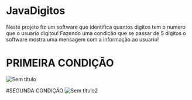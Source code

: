 # JavaDigitos
Neste projeto fiz um software que identifica quantos digitos tem o numero que o usuario digitou! Fazendo uma condição que se passar de 5 digitos o software mostra uma mensagem com a  informação ao usuario!

# PRIMEIRA CONDIÇÃO
![Sem título](https://github.com/EduardoBackesdev/JavaDigitos/assets/128044560/b8956ce7-5196-4646-8382-bca523c8b54c)


#SEGUNDA CONDIÇÃO
![Sem título2](https://github.com/EduardoBackesdev/JavaDigitos/assets/128044560/4fae4e73-a6dc-4322-96e6-aca60b9d4fe2)

